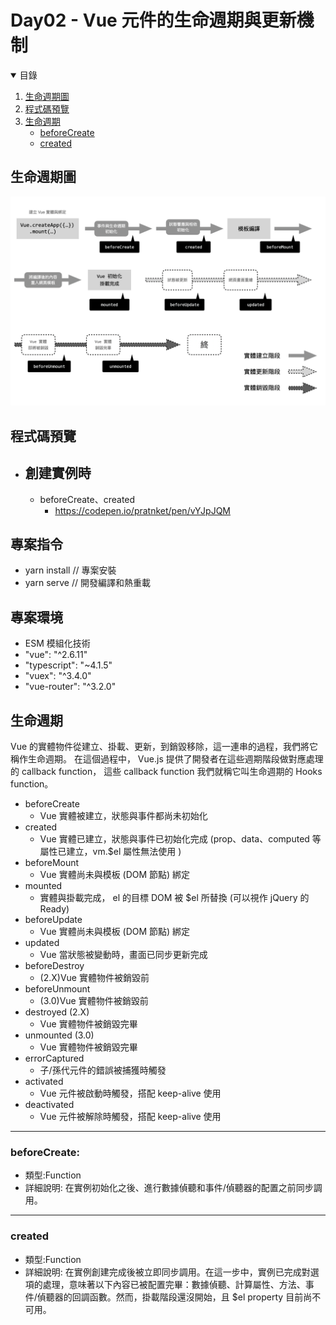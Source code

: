 # Day02 - Vue 元件的生命週期與更新機制

<!-- 目錄 -->
<details open>
  <summary>目錄</summary>
  <ol>
    <li>
      <a href="#生命週期圖">生命週期圖</a>
    </li>
    <li>
      <a href="#程式碼預覽">程式碼預覽</a>
    </li>
    <li>
      <a href="#生命週期">生命週期</a>
      <ul>
        <li><a href="#beforeCreate">beforeCreate</a></li>
        <li><a href="#created">created</a></li>
      </ul>
    </li>
  </ol>
</details>

## 生命週期圖

![image](public/image/Preview/status.png)

## 程式碼預覽

-   ## 創建實例時
    -   beforeCreate、created
        -   https://codepen.io/pratnket/pen/vYJpJQM

## 專案指令

-   yarn install // 專案安裝
-   yarn serve // 開發編譯和熱重載

## 專案環境

-   ESM 模組化技術
-   "vue": "^2.6.11"
-   "typescript": "~4.1.5"
-   "vuex": "^3.4.0"
-   "vue-router": "^3.2.0"

## 生命週期

Vue 的實體物件從建立、掛載、更新，到銷毀移除，這一連串的過程，我們將它稱作生命週期。 在這個過程中， Vue.js 提供了開發者在這些週期階段做對應處理的 callback function， 這些 callback function 我們就稱它叫生命週期的 Hooks function。

-   beforeCreate
    -   Vue 實體被建立，狀態與事件都尚未初始化
-   created
    -   Vue 實體已建立，狀態與事件已初始化完成 (prop、data、computed 等屬性已建立，vm.$el 屬性無法使用 )
-   beforeMount
    -   Vue 實體尚未與模板 (DOM 節點) 綁定
-   mounted
    -   實體與掛載完成， el 的目標 DOM 被 $el 所替換 (可以視作 jQuery 的 Ready)
-   beforeUpdate
    -   Vue 實體尚未與模板 (DOM 節點) 綁定
-   updated
    -   Vue 當狀態被變動時，畫面已同步更新完成
-   beforeDestroy
    -   (2.X)Vue 實體物件被銷毀前
-   beforeUnmount
    -   (3.0)Vue 實體物件被銷毀前
-   destroyed (2.X)
    -   Vue 實體物件被銷毀完畢
-   unmounted (3.0)
    -   Vue 實體物件被銷毀完畢
-   errorCaptured
    -   子/孫代元件的錯誤被捕獲時觸發
-   activated
    -   Vue 元件被啟動時觸發，搭配 keep-alive 使用
-   deactivated
    -   Vue 元件被解除時觸發，搭配 keep-alive 使用

---

<!-- beforeCreate -->

### beforeCreate:

-   類型:Function
-   詳細說明:
    在實例初始化之後、進行數據偵聽和事件/偵聽器的配置之前同步調用。

---

<!-- created -->

### created

-   類型:Function
-   詳細說明:
    在實例創建完成後被立即同步調用。在這一步中，實例已完成對選項的處理，意味著以下內容已被配置完畢：數據偵聽、計算屬性、方法、事件/偵聽器的回調函數。然而，掛載階段還沒開始，且 $el property 目前尚不可用。
